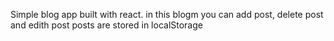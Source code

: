 Simple blog app built with react.
in this blogm you can add post, delete post and edith post
posts are stored in localStorage
